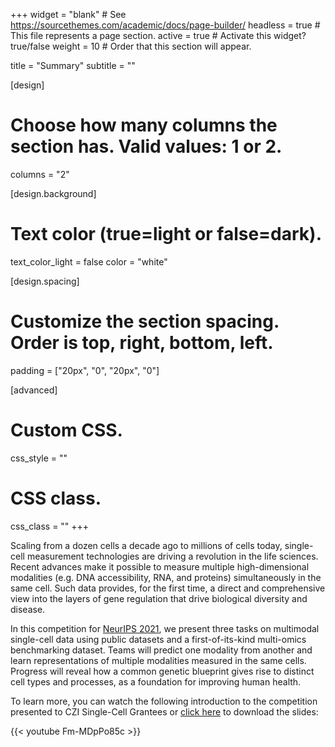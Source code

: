 +++
widget = "blank"  # See https://sourcethemes.com/academic/docs/page-builder/
headless = true  # This file represents a page section.
active = true  # Activate this widget? true/false
weight = 10  # Order that this section will appear.

title = "Summary"
subtitle = ""

[design]
  # Choose how many columns the section has. Valid values: 1 or 2.
  columns = "2"

[design.background]
  # Text color (true=light or false=dark).
  text_color_light = false
  color = "white"

[design.spacing]
  # Customize the section spacing. Order is top, right, bottom, left.
  padding = ["20px", "0", "20px", "0"]

[advanced]
 # Custom CSS.
 css_style = ""

 # CSS class.
 css_class = ""
+++

Scaling from a dozen cells a decade ago to millions of cells today, single-cell measurement technologies are driving a revolution in the life sciences. Recent advances make it possible to measure multiple high-dimensional modalities (e.g. DNA accessibility, RNA, and proteins) simultaneously in the same cell. Such data provides, for the first time, a direct and comprehensive view into the layers of gene regulation that drive biological diversity and disease.

In this competition for [NeurIPS 2021](https://neurips.cc/Conferences/2021/CompetitionTrack), we present three tasks on multimodal single-cell data using public datasets and a first-of-its-kind multi-omics benchmarking dataset. Teams will predict one modality from another and learn representations of multiple modalities measured in the same cells. Progress will reveal how a common genetic blueprint gives rise to distinct cell types and processes, as a foundation for improving human health.

To learn more, you can watch the following introduction to the competition presented to CZI Single-Cell Grantees or [click here](https://img.shields.io/badge/Download-Slides-yellow?logo=googledrive&style=flat) to download the slides:

{{< youtube Fm-MDpPo85c >}}
